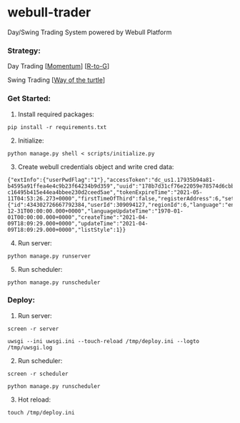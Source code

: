 # webull-trader

Day/Swing Trading System powered by Webull Platform

### Strategy:

Day Trading [[Momentum](https://www.warriortrading.com/momentum-day-trading-strategy/)] [[R-to-G](https://community.humbledtrader.com/products/video-library/categories/4074208/posts/13662620)]

Swing Trading [[Way of the turtle](https://zhuanlan.zhihu.com/p/34794101)]

### Get Started:

1. Install required packages:

```
pip install -r requirements.txt
```

2. Initialize:

```
python manage.py shell < scripts/initialize.py
```

3. Create webull credentials object and write cred data:

```
{"extInfo":{"userPwdFlag":"1"},"accessToken":"dc_us1.17935b94a81-b4595a91ffea4e4c9b23f64234b9d359","uuid":"178b7d31cf76e22059e78574d6cbbbc46561bde710d","refreshToken":"17935b94a81-c16495b415e44ea4bbee230d2ceed5ae","tokenExpireTime":"2021-05-11T04:53:26.273+0000","firstTimeOfThird":false,"registerAddress":6,"settings":{"id":434302726667792384,"userId":309094127,"regionId":6,"language":"en","focusMarketId":"2,3,4,5,6,14","theme":2,"increDecreColor":2,"fontSize":"M","portfolioDisplayMode":2,"portfolioNameNewline":1,"portfolioHoldingsDisplay":1,"portfolioIndexDisplay":1,"portfolioBulletin":1,"kdata":1,"refreshFrequency":1,"shock":0,"tickerPriceRemind":1,"orderDealRemind":1,"hotNews":1,"chartOption":2,"operateTime":"1969-12-31T00:00:00.000+0000","languageUpdateTime":"1970-01-01T00:00:00.000+0000","createTime":"2021-04-09T18:09:29.000+0000","updateTime":"2021-04-09T18:09:29.000+0000","listStyle":1}}
```

4. Run server:

```
python manage.py runserver
```

5. Run scheduler:

```
python manage.py runscheduler
```

### Deploy:

1. Run server:

```
screen -r server
```
```
uwsgi --ini uwsgi.ini --touch-reload /tmp/deploy.ini --logto /tmp/uwsgi.log
```

2. Run scheduler:

```
screen -r scheduler
```
```
python manage.py runscheduler
```

3. Hot reload:

```
touch /tmp/deploy.ini
```
